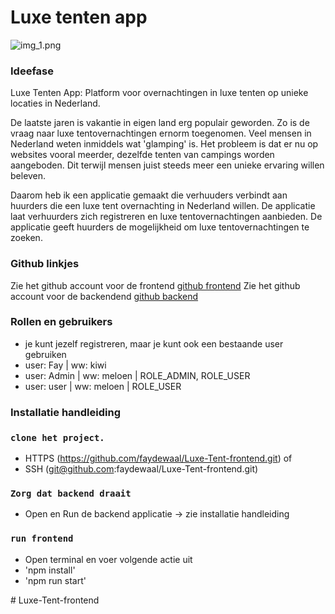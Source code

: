 # Luxe tenten app

![img_1.png](img_1.png)

###  Ideefase
Luxe Tenten App: Platform voor overnachtingen in luxe tenten op unieke locaties in Nederland.

De laatste jaren is vakantie in eigen land erg populair geworden. Zo is de vraag naar luxe tentovernachtingen ernorm toegenomen. Veel mensen in Nederland weten inmiddels wat 'glamping' is.
Het probleem is dat er nu op websites vooral meerder, dezelfde tenten van campings worden aangeboden. Dit terwijl mensen juist steeds meer een unieke ervaring willen beleven.

Daarom heb ik een applicatie gemaakt die verhuuders verbindt aan huurders die een luxe tent overnachting in Nederland willen. De applicatie laat verhuurders zich registreren en luxe tentovernachtingen aanbieden. De applicatie geeft huurders de mogelijkheid om luxe tentovernachtingen te zoeken. 

### Github linkjes

Zie het github account voor de frontend [github frontend](https://github.com/faydewaal/Luxe-Tent-frontend)
Zie het github account voor de backendend [github backend](https://github.com/faydewaal/Luxe-Tent-backend)



### Rollen en gebruikers
- je kunt jezelf registreren, maar je kunt ook een bestaande user gebruiken
- user: Fay | ww: kiwi
- user: Admin | ww: meloen | ROLE_ADMIN, ROLE_USER
- user: user | ww: meloen | ROLE_USER


### Installatie handleiding
### `clone het project.`
- HTTPS (https://github.com/faydewaal/Luxe-Tent-frontend.git)
of
- SSH (git@github.com:faydewaal/Luxe-Tent-frontend.git)

### `Zorg dat backend draait`
- Open en Run de backend applicatie -> zie installatie handleiding

### `run frontend`
- Open terminal en voer volgende actie uit
- 'npm install'
- 'npm run start'

#   L u x e - T e n t - f r o n t e n d 
 
 